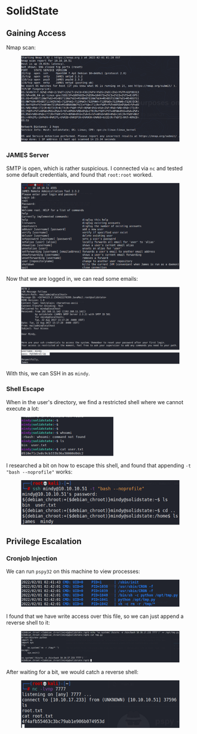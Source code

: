 # SolidState

## Gaining Access

Nmap scan:

<figure><img src="../../../.gitbook/assets/image (2699).png" alt=""><figcaption></figcaption></figure>

### JAMES Server

SMTP is open, which is rather suspicious. I connected via `nc` and tested some default credentials, and found that `root:root` worked.

<figure><img src="../../../.gitbook/assets/image (2958).png" alt=""><figcaption></figcaption></figure>

Now that we are logged in, we can read some emails:

<figure><img src="../../../.gitbook/assets/image (1056).png" alt=""><figcaption></figcaption></figure>

With this, we can SSH in as `mindy`.

### Shell Escape

When in the user's directory, we find a restricted shell where we cannot execute a lot:

<figure><img src="../../../.gitbook/assets/image (4073).png" alt=""><figcaption></figcaption></figure>

I researched a bit on how to escape this shell, and found that appending `-t "bash --noprofile"` works:

<figure><img src="../../../.gitbook/assets/image (1201).png" alt=""><figcaption></figcaption></figure>

## Privilege Escalation

### Cronjob Injection

We can run `pspy32` on this machine to view processes:

<figure><img src="../../../.gitbook/assets/image (2177).png" alt=""><figcaption></figcaption></figure>

I found that we have write access over this file, so we can just append a reverse shell to it:

<figure><img src="../../../.gitbook/assets/image (3126).png" alt=""><figcaption></figcaption></figure>

After waiting for a bit, we would catch a reverse shell:

<figure><img src="../../../.gitbook/assets/image (927).png" alt=""><figcaption></figcaption></figure>
